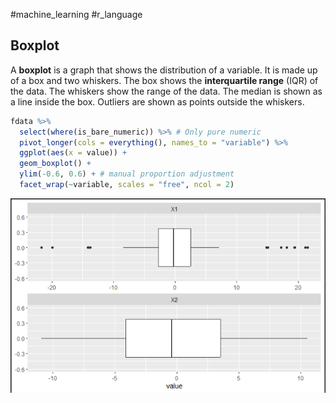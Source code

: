 #machine_learning #r_language 
## Boxplot

A **boxplot** is a graph that shows the distribution of a variable. It is made up of a box and two whiskers. The box shows the **interquartile range** (IQR) of the data. The whiskers show the range of the data. The median is shown as a line inside the box. Outliers are shown as points outside the whiskers.

```r
fdata %>%
  select(where(is_bare_numeric)) %>% # Only pure numeric
  pivot_longer(cols = everything(), names_to = "variable") %>%
  ggplot(aes(x = value)) +
  geom_boxplot() +
  ylim(-0.6, 0.6) + # manual proportion adjustment
  facet_wrap(~variable, scales = "free", ncol = 2)
```
![](../assets/Pasted%20image%2020230209220934.png)
